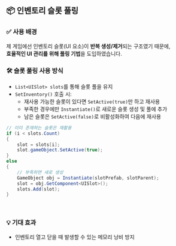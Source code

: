 ## 📦 인벤토리 슬롯 풀링

### ✅ **사용 배경**
제 게임에선 인벤토리 슬롯(UI 요소)이 **반복 생성/제거**되는 구조였기 때문에,  
**효율적인 UI 관리를 위해 풀링 기법**을 도입하였습니다.

### 🛠 **슬롯 풀링 사용 방식**
- `List<UISlot> slots`를 통해 슬롯 풀을 유지
- `SetInventory()` 호출 시:
    - 재사용 가능한 슬롯이 있다면 `SetActive(true)`만 하고 재사용
    - 부족한 경우에만 `Instantiate()`로 새로운 슬롯 생성 및 풀에 추가
    - 남은 슬롯은 `SetActive(false)`로 비활성화하여 다음에 재사용

```csharp
// 이미 존재하는 슬롯은 재활용
if (i < slots.Count)
{
    slot = slots[i];
    slot.gameObject.SetActive(true);
}
else
{
    // 부족하면 새로 생성
    GameObject obj = Instantiate(slotPrefab, slotParent);
    slot = obj.GetComponent<UISlot>();
    slots.Add(slot);
}
```

<br>

### 💡 **기대 효과**
- 인벤토리 열고 닫을 때 발생할 수 있는 메모리 낭비 방지

